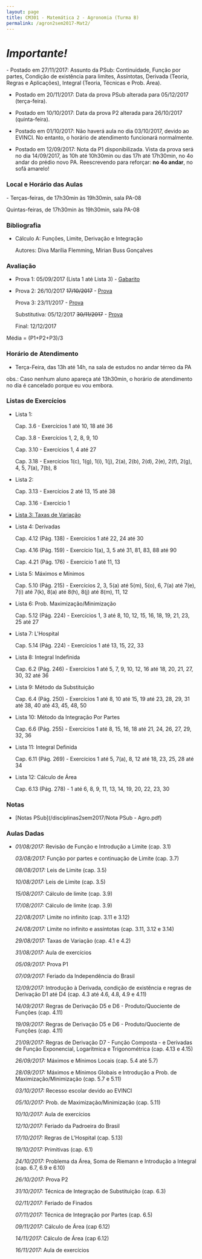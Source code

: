 ```yaml
---
layout: page
title: CM301 - Matemática 2 - Agronomia (Turma B)
permalink: /agron2sem2017-Mat2/
---
```

<h1><b><i>Importante!</i></b></h1>
- Postado em 27/11/2017: Assunto da PSub: Continuidade, Função por partes, Condição de existência para limites, Assíntotas, Derivada (Teoria, Regras e Aplicações), Integral (Teoria, Técnicas e Prob. Área).

- Postado em 20/11/2017: Data da prova PSub alterada para 05/12/2017 (terça-feira).

- Postado em 10/10/2017: Data da prova P2 alterada para 26/10/2017 (quinta-feira).

- Postado em 01/10/2017: Não haverá aula no dia 03/10/2017, devido ao EVINCI. No entanto, o horário de atendimento funcionará normalmente.

- Postado em 12/09/2017: Nota da P1 disponibilizada. Vista da prova será no dia 14/09/2017, às 10h até 10h30min ou das 17h até 17h30min, no 4o andar do prédio novo PA. Reescrevendo para reforçar: <b>no 4o andar</b>, no sofá amarelo!

<h3>Local e Horário das Aulas</h3>
- Terças-feiras, de 17h30min às 19h30min, sala PA-08

  Quintas-feiras, de 17h30min às 19h30min, sala PA-08
  
<h3>Bibliografia</h3>

- Cálculo A: Funções, Limite, Derivação e Integração 
	
  Autores: Diva Marília Flemming, Mirian Buss Gonçalves

<h3>Avaliação</h3>

- Prova 1: 05/09/2017 (Lista 1 até Lista 3) - [Gabarito](/disciplinas2sem2017/gabAgronP1-A.pdf)
  
- Prova 2: 26/10/2017 <strike>17/10/2017</strike> - [Prova](/disciplinas2sem2017/provaAgronP2-C.pdf)
  
  Prova 3: 23/11/2017 - [Prova](/disciplinas2sem2017/provaAgronP3-C.pdf)
  
  Substitutiva: 05/12/2017 <strike>30/11/2017</strike> - [Prova](/disciplinas2sem2017/provaAgronPSub-A.pdf)
  
  Final: 12/12/2017
  
Média = (P1+P2+P3)/3

<h3>Horário de Atendimento</h3>

- Terça-Feira, das 13h até 14h, na sala de estudos no andar térreo da PA 

obs.: Caso nenhum aluno apareça até 13h30min, o horário de atendimento no dia é cancelado porque eu vou embora.

<h3>Listas de Exercícios</h3>

- Lista 1: 

  Cap. 3.6 - Exercícios 1 até 10, 18 até 36
  
  Cap. 3.8 - Exercícios 1, 2, 8, 9, 10
  
  Cap. 3.10 - Exercícios 1, 4 até 27
  
  Cap. 3.18 - Exercícios 1(c), 1(g), 1(i), 1(j), 2(a), 2(b), 2(d), 2(e), 2(f), 2(g), 4, 5, 7(a), 7(b), 8
  
- Lista 2:

  Cap. 3.13 - Exercícios 2 até 13, 15 até 38

  Cap. 3.16 - Exercício 1  

- [Lista 3: Taxas de Variação](/disciplinas2sem2017/Lista3-AEF-taxaVar.pdf)

- Lista 4: Derivadas

  Cap. 4.12 (Pág. 138) - Exercícios 1 até 22, 24 até 30

  Cap. 4.16 (Pág. 159) - Exercício 1(a), 3, 5 até 31, 81, 83, 88 até 90
  
  Cap. 4.21 (Pág. 176) - Exercício 1 até 11, 13

- Lista 5: Máximos e Mínimos

  Cap. 5.10 (Pág. 215) - Exercícios 2, 3, 5(a) até 5(m), 5(o), 6, 7(a) até 7(e), 7(i) até 7(k), 8(a) até 8(h), 8(j) até 8(m), 11, 12

- Lista 6: Prob. Maximização/Minimização

  Cap. 5.12 (Pág. 224) - Exercícios 1, 3 até 8, 10, 12, 15, 16, 18, 19, 21, 23, 25 até 27

- Lista 7: L'Hospital

  Cap. 5.14 (Pág. 224) - Exercícios 1 até 13, 15, 22, 33

- Lista 8: Integral Indefinida

  Cap. 6.2 (Pág. 246) - Exercícios 1 até 5, 7, 9, 10, 12, 16 até 18, 20, 21, 27, 30, 32 até 36
  
- Lista 9: Método da Substituição

  Cap. 6.4 (Pág. 250) - Exercícios 1 até 8, 10 até 15, 19 até 23, 28, 29, 31 até 38, 40 até 43, 45, 48, 50
  
- Lista 10: Método da Integração Por Partes

  Cap. 6.6 (Pág. 255) - Exercícios 1 até 8, 15, 16, 18 até 21, 24, 26, 27, 29, 32, 36

- Lista 11: Integral Definida

  Cap. 6.11 (Pág. 269) - Exercícios 1 até 5, 7(a), 8, 12 até 18, 23, 25, 28 até 34
  
- Lista 12: Cálculo de Área

  Cap. 6.13 (Pág. 278) - 1 até 6, 8, 9, 11, 13, 14, 19, 20, 22, 23, 30
  
<h3>Notas</h3>

- [Notas PSub](/disciplinas2sem2017/Nota PSub - Agro.pdf)

<h3>Aulas Dadas</h3>

- _01/08/2017:_ Revisão de Função e Introdução a Limite (cap. 3.1)

  _03/08/2017:_ Função por partes e continuação de Limite (cap. 3.7)
  
  _08/08/2017:_ Leis de Limite (cap. 3.5)

  _10/08/2017:_ Leis de Limite (cap. 3.5)
  
  _15/08/2017:_ Cálculo de limite (cap. 3.9)
  
  _17/08/2017:_ Cálculo de limite (cap. 3.9)
  
  _22/08/2017:_ Limite no infinito (cap. 3.11 e 3.12)
  
  _24/08/2017:_ Limite no infinito e assíntotas (cap. 3.11, 3.12 e 3.14)
  
  _29/08/2017:_ Taxas de Variação (cap. 4.1 e 4.2)

  _31/08/2017:_ Aula de exercícios
  
  _05/09/2017:_ Prova P1
  
  _07/09/2017:_ Feriado da Independência do Brasil
  
  _12/09/2017:_ Introdução à Derivada, condição de existência e regras de Derivação D1 até D4 (cap. 4.3 até 4.6, 4.8, 4.9 e 4.11)
  
  _14/09/2017:_ Regras de Derivação D5 e D6 - Produto/Quociente de Funções (cap. 4.11)  
  
  _19/09/2017:_ Regras de Derivação D5 e D6 - Produto/Quociente de Funções (cap. 4.11)
  
  _21/09/2017:_ Regras de Derivação D7 - Função Composta - e Derivadas de Função Exponencial, Logarítmica e Trigonométrica (cap. 4.13 e 4.15)
  
  _26/09/2017:_ Máximos e Mínimos Locais (cap. 5.4 até 5.7)
  
  _28/09/2017:_ Máximos e Mínimos Globais e Introdução a Prob. de Maximização/Minimização (cap. 5.7 e 5.11)
  
  _03/10/2017:_ Recesso escolar devido ao EVINCI

  _05/10/2017:_ Prob. de Maximização/Minimização (cap. 5.11)
  
  _10/10/2017:_ Aula de exercícios

  _12/10/2017:_ Feriado da Padroeira do Brasil

  _17/10/2017:_ Regras de L'Hospital (cap. 5.13)
  
  _19/10/2017:_ Primitivas (cap. 6.1)  
  
  _24/10/2017:_ Problema da Área, Soma de Riemann e Introdução a Integral (cap. 6.7, 6.9 e 6.10)
  
  _26/10/2017:_ Prova P2
  
  _31/10/2017:_ Técnica de Integração de Substituição (cap. 6.3) 

  _02/11/2017:_ Feriado de Finados
  
  _07/11/2017:_ Técnica de Integração por Partes (cap. 6.5)
  
  _09/11/2017:_ Cálculo de Área (cap 6.12)

  _14/11/2017:_ Cálculo de Área (cap 6.12)
  
  _16/11/2017:_ Aula de exercícios
